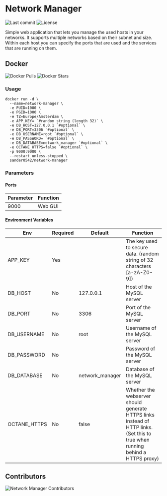 # Network Manager
![Last commit](https://img.shields.io/github/last-commit/Sander0542/Network-Manager?style=for-the-badge)
![License](https://img.shields.io/github/license/Sander0542/Network-Manager?style=for-the-badge)

Simple web application that lets you manage the used hosts in your networks. It supports multiple networks based on their subnet and size. Within each host you can specify the ports that are used and the services that are running on them.

## Docker
![Docker Pulls](https://img.shields.io/docker/pulls/sander0542/network-manager?style=for-the-badge)
![Docker Stars](https://img.shields.io/docker/stars/sander0542/network-manager?style=for-the-badge)

### Usage

```shell
docker run -d \
  --name=network-manager \
  -e PUID=1000 \
  -e PGID=1000 \
  -e TZ=Europe/Amsterdam \
  -e APP_KEY= `#random string (length 32)` \
  -e DB_HOST=127.0.0.1 `#optional` \
  -e DB_PORT=3306 `#optional` \
  -e DB_USERNAME=root `#optional` \
  -e DB_PASSWORD= `#optional` \
  -e DB_DATABASE=network_manager `#optional` \
  -e OCTANE_HTTPS=false `#optional` \
  -p 9000:9000 \
  --restart unless-stopped \
  sander0542/network-manager
```

### Parameters
#### Ports
| Parameter | Function |
|-----------|----------|
| 9000      | Web GUI  |

#### Environment Variables

| Env          | Required | Default         | Function                                                                                                                      |
|--------------|----------|-----------------|-------------------------------------------------------------------------------------------------------------------------------|
| APP_KEY      | Yes      |                 | The key used to secure data. (random string of 32 characters [a-zA-Z0-9])                                                     |
| DB_HOST      | No       | 127.0.0.1       | Host of the MySQL server                                                                                                      |
| DB_PORT      | No       | 3306            | Port of the MySQL server                                                                                                    |
| DB_USERNAME  | No       | root            | Username of the MySQL server                                                                                                |
| DB_PASSWORD  | No       |                 | Password of the MySQL server                                                                                                |
| DB_DATABASE  | No       | network_manager | Database of the MySQL server                                                                                                |
| OCTANE_HTTPS | No       | false           | Whether the webserver should generate HTTPS links instead of HTTP links. (Set this to true when running behind a HTTPS proxy) |


## Contributors
![Network Manager Contributors](https://contrib.rocks/image?repo=Sander0542/Network-Manager)
